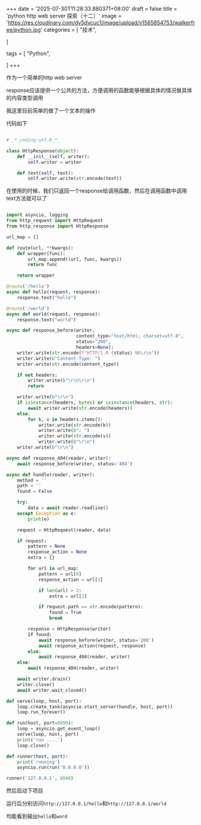 +++
date = '2025-07-30T11:28:33.880371+08:00'
draft = false
title = 'python http web server 探索（十二）'
image = 'https://res.cloudinary.com/dy5dvcuc1/image/upload/v1565854753/walkerfree/python.jpg'
categories = [
    "技术",

]

tags = [
    "Python",

]
+++

作为一个简单的http web server

response应该提供一个公共的方法，方便调用的函数能够根据具体的情况做具体的内容类型调用

我这里目前简单的做了一个文本的操作

代码如下

```python

# _*_coding:utf-8_*_

class HttpResponse(object):
    def __init__(self, writer):
        self.writer = writer

    def text(self, text):
        self.writer.write(str.encode(text))

```

在使用的时候，我们只返回一个response给调用函数，然后在调用函数中调用text方法就可以了

```python

import asyncio, logging
from http_request import HttpRequest
from http_response import HttpResponse

url_map = []

def route(url, **kwargs):
    def wrapper(func):
        url_map.append((url, func, kwargs))
        return func

    return wrapper

@route('/hello')
async def hello(request, response):
    response.text("hello")

@route('/world')
async def world(request, response):
    response.text("world")

async def response_before(writer,
                          content_type="text/html; charset=utf-8",
                          status="200",
                          headers=None):
    writer.write(str.encode(f"HTTP/1.0 {status} NA\r\n"))
    writer.write(b"Content-Type: ")
    writer.write(str.encode(content_type))

    if not headers:
        writer.write(b"\r\n\r\n")
        return

    writer.write(b"\r\n")
    if isinstance(headers, bytes) or isinstance(headers, str):
        await writer.write(str.encode(headers))
    else:
        for k, v in headers.items():
            writer.write(str.encode(k))
            writer.write(b": ")
            writer.write(str.encode(v))
            writer.write(b"\r\n")
    writer.write(b"\r\n")

async def response_404(reader, writer):
    await response_before(writer, status='404')

async def handle(reader, writer):
    method = ''
    path = ''
    found = False

    try:
        data = await reader.readline()
    except Exception as e:
        print(e)

    request = HttpRequest(reader, data)

    if request:
        pattern = None
        response_action = None
        extra = {}

        for url in url_map:
            pattern = url[0]
            response_action = url[1]

            if len(url) > 2:
                extra = url[2]

            if request.path == str.encode(pattern):
                found = True
                break

        response = HttpResponse(writer)
        if found:
            await response_before(writer, status='200')
            await response_action(request, response)
        else:
            await response_404(reader, writer)
    else:
        await response_404(reader, writer)

    await writer.drain()
    writer.close()
    await writer.wait_closed()

def serve(loop, host, port):
    loop.create_task(asyncio.start_server(handle, host, port))
    loop.run_forever()

def run(host, port=8090):
    loop = asyncio.get_event_loop()
    serve(loop, host, port)
    print('run ....')
    loop.close()

def runner(host, port):
    print('running')
    asyncio.run(run('0.0.0.0'))

runner('127.0.0.1', 8090)
```

然后启动下项目

运行后分别访问`http://127.0.0.1/hello`和`http://127.0.0.1/world`

均能看到输出`hello`和`word`
